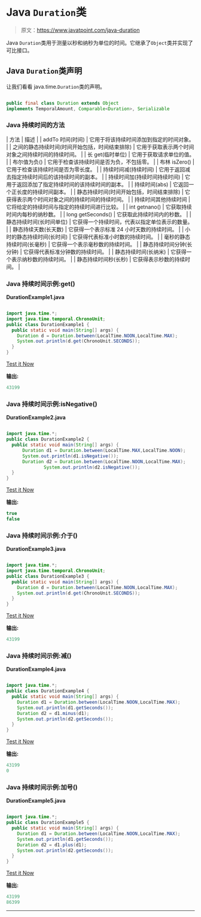# Java `Duration`类

> 原文：<https://www.javatpoint.com/java-duration>

Java `Duration`类用于测量以秒和纳秒为单位的时间。它继承了`Object`类并实现了可比接口。

## Java `Duration`类声明

让我们看看 java.time.`Duration`类的声明。

```java

public final class Duration extends Object 
implements TemporalAmount, Comparable<Duration>, Serializable

```

### Java 持续时间的方法

| 方法 | 描述 |
| addTo 时间(时间) | 它用于将该持续时间添加到指定的时间对象。 |
| 之间的静态持续时间(时间开始包括，时间结束排除) | 它用于获取表示两个时间对象之间持续时间的持续时间。 |
| 长 get(临时单位) | 它用于获取请求单位的值。 |
| 布尔值为负() | 它用于检查该持续时间是否为负，不包括零。 |
| 布林 isZero() | 它用于检查该持续时间是否为零长度。 |
| 持续时间减(持续时间) | 它用于返回减去指定持续时间后的该持续时间的副本。 |
| 持续时间加(持续时间持续时间) | 它用于返回添加了指定持续时间的该持续时间的副本。 |
| 持续时间(abs) | 它返回一个正长度的持续时间副本。 |
| 静态持续时间(时间开始包括，时间结束排除) | 它获得表示两个时间对象之间的持续时间的持续时间。 |
| 持续时间其他持续时间 | 它将给定的持续时间与指定的持续时间进行比较。 |
| int getnano() | 它获取持续时间内每秒的纳秒数。 |
| long getSeconds() | 它获取此持续时间内的秒数。 |
| 静态持续时间(长时间单位) | 它获得一个持续时间，代表以指定单位表示的数量。 |
| 静态持续天数(长天数) | 它获得一个表示标准 24 小时天数的持续时间。 |
| 小时的静态持续时间(长时间) | 它获得代表标准小时数的持续时间。 |
| 毫秒的静态持续时间(长毫秒) | 它获得一个表示毫秒数的持续时间。 |
| 静态持续时间分钟(长分钟) | 它获得代表标准分钟数的持续时间。 |
| 静态持续时间(长纳米) | 它获得一个表示纳秒数的持续时间。 |
| 静态持续时间秒(长秒) | 它获得表示秒数的持续时间。 |

### Java 持续时间示例:get()

**DurationExample1.java**

```java

import java.time.*;
import java.time.temporal.ChronoUnit;
public class DurationExample1 {
  public static void main(String[] args) {
    Duration d = Duration.between(LocalTime.NOON,LocalTime.MAX);
    System.out.println(d.get(ChronoUnit.SECONDS));  
  }
}

```

[Test it Now](https://compiler.javatpoint.com/opr/test.jsp?filename=DurationExample1)

**输出:**

```java
43199

```

### Java 持续时间示例:isNegative()

**DurationExample2.java**

```java

import java.time.*;
public class DurationExample2 {
  public static void main(String[] args) {
	  Duration d1 = Duration.between(LocalTime.MAX,LocalTime.NOON);
	  System.out.println(d1.isNegative());
	  Duration d2 = Duration.between(LocalTime.NOON,LocalTime.MAX);
              System.out.println(d2.isNegative());    
  }
}

```

[Test it Now](https://compiler.javatpoint.com/opr/test.jsp?filename=DurationExample2)

**输出:**

```java
true
false

```

### Java 持续时间示例:介于()

**DurationExample3.java**

```java

import java.time.*;
import java.time.temporal.ChronoUnit;
public class DurationExample3 {
  public static void main(String[] args) {
    Duration d = Duration.between(LocalTime.NOON,LocalTime.MAX);
    System.out.println(d.get(ChronoUnit.SECONDS));  
  }
}

```

[Test it Now](https://compiler.javatpoint.com/opr/test.jsp?filename=DurationExample3)

**输出:**

```java
43199

```

### Java 持续时间示例:减()

**DurationExample4.java**

```java

import java.time.*;
public class DurationExample4 {
  public static void main(String[] args) {
    Duration d1 = Duration.between(LocalTime.NOON,LocalTime.MAX);
    System.out.println(d1.getSeconds());
    Duration d2 = d1.minus(d1);
    System.out.println(d2.getSeconds());
  }
}

```

[Test it Now](https://compiler.javatpoint.com/opr/test.jsp?filename=DurationExample4)

**输出:**

```java
43199
0

```

### Java 持续时间示例:加号()

**DurationExample5.java**

```java

import java.time.*;
public class DurationExample5 {
  public static void main(String[] args) {
    Duration d1 = Duration.between(LocalTime.NOON,LocalTime.MAX);
    System.out.println(d1.getSeconds());
    Duration d2 = d1.plus(d1);
    System.out.println(d2.getSeconds());
  }
}

```

[Test it Now](https://compiler.javatpoint.com/opr/test.jsp?filename=DurationExample5)

**输出:**

```java
43199
86399

```

* * *